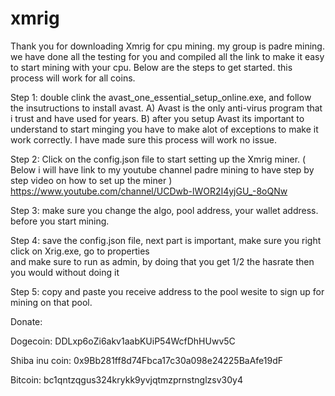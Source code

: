 # xmrig
Thank you for downloading Xmrig for cpu mining. my group is padre mining. we have done all the testing for you and compiled all the link to make it
easy to start mining with your cpu. Below are the steps to get started. this process will work for all coins.

Step 1: double clink the avast_one_essential_setup_online.exe, and follow the insutructions to install avast.
       A) Avast is the only anti-virus program that i trust and have used for years.
       B) after you setup Avast its important to understand to start minging you have to make
          alot of exceptions to make it work correctly. I have made sure this process will work no issue.
          
Step 2: Click on the config.json file to start setting up the Xmrig miner. 
        ( Below i will have link to my youtube channel padre mining to have step by step video on how to set up the miner )
                          https://www.youtube.com/channel/UCDwb-lWOR2I4yjGU_-8oQNw
        
Step 3:  make sure you change the algo, pool address, your wallet address. before you start mining.

Step 4: save the config.json file, next part is important, make sure you right click on Xrig.exe, go to properties  
       and make sure to run as admin, by doing that you get 1/2 the hasrate then you would without doing it
       
Step 5: copy and paste you receive address to the pool wesite to sign up for mining on that pool.

Donate: 
    
  Dogecoin: DDLxp6oZi6akv1aabKUiP54WcfDhHUwv5C
    
  Shiba inu coin: 0x9Bb281ff8d74Fbca17c30a098e24225BaAfe19dF
    
  Bitcoin: bc1qntzqgus324krykk9yvjqtmzprnstnglzsv30y4
